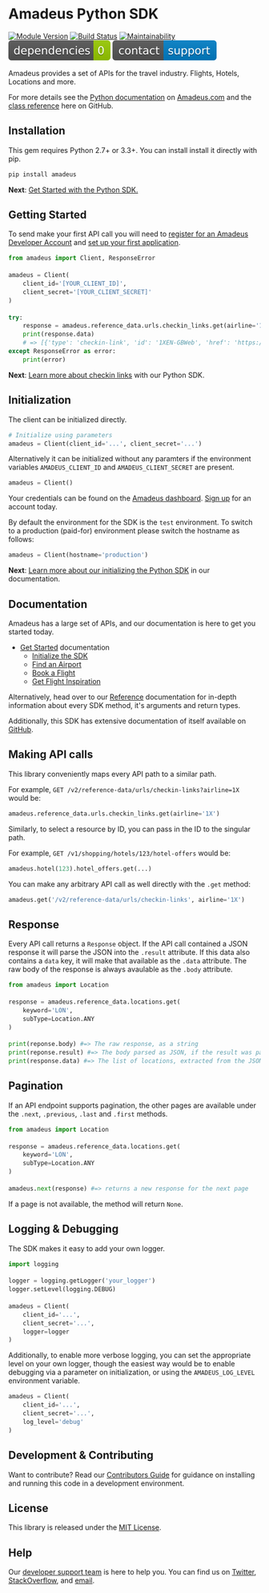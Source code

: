# Amadeus Python SDK

[![Module Version](https://badge.fury.io/py/amadeus.svg)](https://badge.fury.io/py/amadeus)
[![Build Status](http://img.shields.io/travis/amadeus4dev/amadeus-python.svg)][travis]
[![Maintainability](https://api.codeclimate.com/v1/badges/c2e19cf9628d6f4aece2/maintainability)](https://codeclimate.com/github/amadeus4dev/amadeus-python/maintainability)
[![Dependencies](.github/images/dependencies.svg)](gem)
[![Contact Support](.github/images/support.svg)][support]

Amadeus provides a set of APIs for the travel industry. Flights, Hotels, Locations and more.

For more details see the [Python documentation](https://developer.amadeus.com/docs/python) on [Amadeus.com](https://developer.amadeus.com) and the [class reference](https://amadeus4dev.github.io/amadeus-python) here on GitHub.

## Installation

This gem requires Python 2.7+ or 3.3+. You can install install it directly with pip.

```sh
pip install amadeus
```


__Next__: [Get Started with the Python SDK.](https://developer.amadeus.com/docs/python/get_started/initialize)

## Getting Started

To send make your first API call you will need to [register for an Amadeus Developer Account](https://developer.amadeus.com/register) and [set up your first application](https://dashboard.developer.amadeus.com/applications).

```py
from amadeus import Client, ResponseError

amadeus = Client(
    client_id='[YOUR_CLIENT_ID]',
    client_secret='[YOUR_CLIENT_SECRET]'
)

try:
    response = amadeus.reference_data.urls.checkin_links.get(airline='1X')
    print(response.data)
    # => [{'type': 'checkin-link', 'id': '1XEN-GBWeb', 'href': 'https://www....
except ResponseError as error:
    print(error)
```

__Next__: [Learn more about checkin links](https://developer.amadeus.com/docs/python/get_started/checkin_links) with our Python SDK.

## Initialization

The client can be initialized directly.

```py
# Initialize using parameters
amadeus = Client(client_id='...', client_secret='...')
```

Alternatively it can be initialized without any paramters if the environment variables `AMADEUS_CLIENT_ID` and `AMADEUS_CLIENT_SECRET` are present.

```py
amadeus = Client()
```

Your credentials can be found on the [Amadeus dashboard](https://dashboard.developer.amadeus.com/client_ids). [Sign up](https://developer.amadeus.com/register) for an account today.

By default the environment for the SDK is the `test` environment. To switch to a production (paid-for) environment please switch the hostname as follows:

```py
amadeus = Client(hostname='production')
```

__Next__: [Learn more about our initializing the Python SDK](https://developer.amadeus.com/docs/python/get_started_initialize) in our documentation.

## Documentation

Amadeus has a large set of APIs, and our documentation is here to get you started today.

* [Get Started](https://developer.amadeus.com/docs/python/get_started) documentation
  * [Initialize the SDK](https://developer.amadeus.com/docs/python/get_started/initialize)
  * [Find an Airport](https://developer.amadeus.com/docs/python/get_started/find_an_airport)
  * [Book a Flight](https://developer.amadeus.com/docs/python/get_started/book_a_flight)
  * [Get Flight Inspiration](https://developer.amadeus.com/docs/python/get_started/get_flight_inspiration)

Alternatively, head over to our [Reference](https://developer.amadeus.com/docs/python/reference) documentation for in-depth information about every SDK method, it's arguments and return types.

Additionally, this SDK has extensive documentation of itself available on [GitHub](https://amadeus4dev.github.io/amadeus-python/).

## Making API calls

This library conveniently maps every API path to a similar path.

For example, `GET /v2/reference-data/urls/checkin-links?airline=1X` would be:

```py
amadeus.reference_data.urls.checkin_links.get(airline='1X')
```

Similarly, to select a resource by ID, you can pass in the ID to the singular path.

For example,  `GET /v1/shopping/hotels/123/hotel-offers` would be:

```py
amadeus.hotel(123).hotel_offers.get(...)
```

You can make any arbitrary API call as well directly with the `.get` method:

```py
amadeus.get('/v2/reference-data/urls/checkin-links', airline='1X')
```

## Response

Every API call returns a `Response` object. If the API call contained
a JSON response it will parse the JSON into the `.result` attribute. If this data
also contains a `data` key, it will make that available as the `.data`
attribute. The raw body of the response is always avaulable as the `.body` attribute.

```py
from amadeus import Location

response = amadeus.reference_data.locations.get(
    keyword='LON',
    subType=Location.ANY
)

print(reponse.body) #=> The raw response, as a string
print(reponse.result) #=> The body parsed as JSON, if the result was parsable
print(response.data) #=> The list of locations, extracted from the JSON
```

## Pagination

If an API endpoint supports pagination, the other pages are available under the
`.next`, `.previous`, `.last` and `.first` methods.

```py
from amadeus import Location

response = amadeus.reference_data.locations.get(
    keyword='LON',
    subType=Location.ANY
)

amadeus.next(response) #=> returns a new response for the next page
```

If a page is not available, the method will return `None`.

## Logging & Debugging

The SDK makes it easy to add your own logger.

```py
import logging

logger = logging.getLogger('your_logger')
logger.setLevel(logging.DEBUG)

amadeus = Client(
    client_id='...',
    client_secret='...',
    logger=logger
)
```

Additionally, to enable more verbose logging, you can set the appropriate level on your own logger, though the easiest way would be to enable debugging via a parameter on initialization, or using the `AMADEUS_LOG_LEVEL` environment variable.

```py
amadeus = Client(
    client_id='...',
    client_secret='...',
    log_level='debug'
)
```

## Development & Contributing

Want to contribute? Read our [Contributors Guide](.github/CONTRIBUTING.md) for guidance on installing and running this code in a development environment.


## License

This library is released under the [MIT License](LICENSE).

## Help

Our [developer support team](https://developer.amadeus.com/developers) is here to help you. You can find us on [Twitter](#), [StackOverflow](#), and [email](#).

[travis]: http://travis-ci.org/amdeus4dev/amadeus-python
[support]: http://developer.amadeus.com/support
